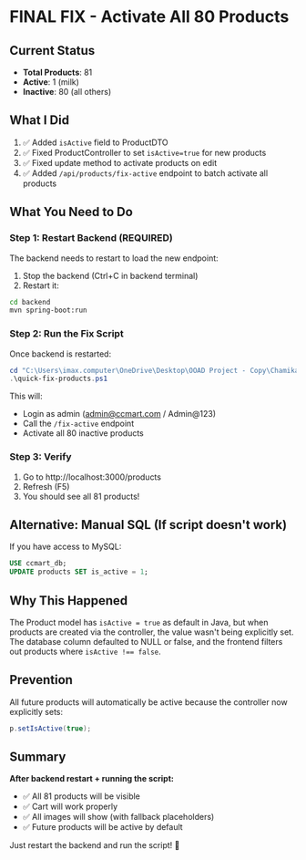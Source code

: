 # FINAL FIX - Activate All 80 Products

## Current Status
- **Total Products**: 81
- **Active**: 1 (milk)
- **Inactive**: 80 (all others)

## What I Did
1. ✅ Added `isActive` field to ProductDTO
2. ✅ Fixed ProductController to set `isActive=true` for new products
3. ✅ Fixed update method to activate products on edit
4. ✅ Added `/api/products/fix-active` endpoint to batch activate all products

## What You Need to Do

### Step 1: Restart Backend (REQUIRED)
The backend needs to restart to load the new endpoint:

1. Stop the backend (Ctrl+C in backend terminal)
2. Restart it:
```bash
cd backend
mvn spring-boot:run
```

### Step 2: Run the Fix Script
Once backend is restarted:

```powershell
cd "C:\Users\imax.computer\OneDrive\Desktop\OOAD Project - Copy\Chamika\C-C_Mart"
.\quick-fix-products.ps1
```

This will:
- Login as admin (admin@ccmart.com / Admin@123)
- Call the `/fix-active` endpoint
- Activate all 80 inactive products

### Step 3: Verify
1. Go to http://localhost:3000/products
2. Refresh (F5)
3. You should see all 81 products!

## Alternative: Manual SQL (If script doesn't work)

If you have access to MySQL:

```sql
USE ccmart_db;
UPDATE products SET is_active = 1;
```

## Why This Happened

The Product model has `isActive = true` as default in Java, but when products are created via the controller, the value wasn't being explicitly set. The database column defaulted to NULL or false, and the frontend filters out products where `isActive !== false`.

## Prevention

All future products will automatically be active because the controller now explicitly sets:
```java
p.setIsActive(true);
```

## Summary

**After backend restart + running the script:**
- ✅ All 81 products will be visible
- ✅ Cart will work properly  
- ✅ All images will show (with fallback placeholders)
- ✅ Future products will be active by default

Just restart the backend and run the script! 🚀
